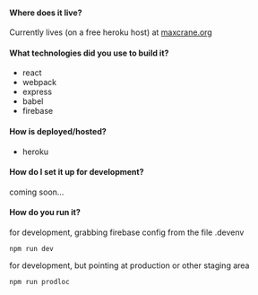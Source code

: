 #### Where does it live?
Currently lives (on a free heroku host) at [maxcrane.org](http://www.maxcrane.org)

#### What technologies did you use to build it?

* react 
* webpack
* express
* babel
* firebase

#### How is deployed/hosted?

* heroku

#### How do I set it up for development?

coming soon...

#### How do you run it?
for development, grabbing firebase config from the file .devenv
```
npm run dev
```

for development, but pointing at production or other staging area
```
npm run prodloc
```